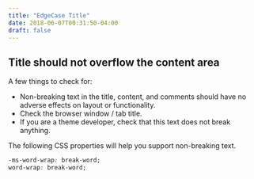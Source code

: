 ```yaml
---
title: "EdgeCase Title"
date: 2018-06-07T00:31:50-04:00
draft: false
---
```


## Title should not overflow the content area

A few things to check for:

  * Non-breaking text in the title, content, and comments should have no adverse effects on layout or functionality.
  * Check the browser window / tab title.
  * If you are a theme developer, check that this text does not break anything.

The following CSS properties will help you support non-breaking text.

```css
-ms-word-wrap: break-word;
word-wrap: break-word;
```
